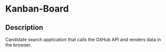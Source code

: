 # Kanban-Board

## Description
Candidate search application that calls the GitHub API and renders data in the browser.
